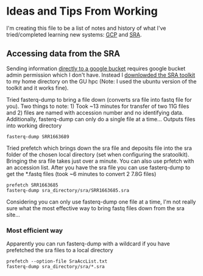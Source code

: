 # Ideas and Tips From Working
I'm creating this file to be a list of notes and history of what I've tried/completed learning new systems: [GCP](https://cloud.google.com/) and [SRA](https://www.ncbi.nlm.nih.gov/sra).

## Accessing data from the SRA
Sending information [directly to a google bucket](https://www.ncbi.nlm.nih.gov/sra/docs/data-delivery/) requires google bucket admin permission which I don't have. Instead I [downlowded the SRA toolkit](https://github.com/ncbi/sra-tools/wiki/02.-Installing-SRA-Toolkit) to my home directory on the GU hpc (Note: I used the ubuntu version of the toolkit and it works fine).

Tried fasterq-dump to bring a file down (converts sra file into fastq file for you). Two things to note: 1) Took ~13 minutes for transfer of two 11G files and 2) files are named with accession number and no identifying data. Additionally, fasterq-dump can only do a single file at a time... Outputs files into working directory
```
fasterq-dump SRR1663689
```

Tried prefetch which brings down the sra file and deposits file into the sra folder of the chosen local directory (set when configuring the sratoolkit). Bringing the sra file takes just over a minute. You can also use prfetch with an accession list. After you have the sra file you can use fasterq-dump to get the \*.fastq files (took ~6 minutes to convert 2 7.8G files)
```
prefetch SRR1663685
fasterq-dump sra_directory/sra/SRR1663685.sra
```

Considering you can only use fasterq-dump one file at a time, I'm not really sure what the most effective way to bring fastq files down from the sra site...

### Most efficient way
Apparently you can run fasterq-dump with a wildcard if you have prefetched the sra files to a local directory
```
prefetch --option-file SraAccList.txt
fasterq-dump sra_directory/sra/*.sra
```
